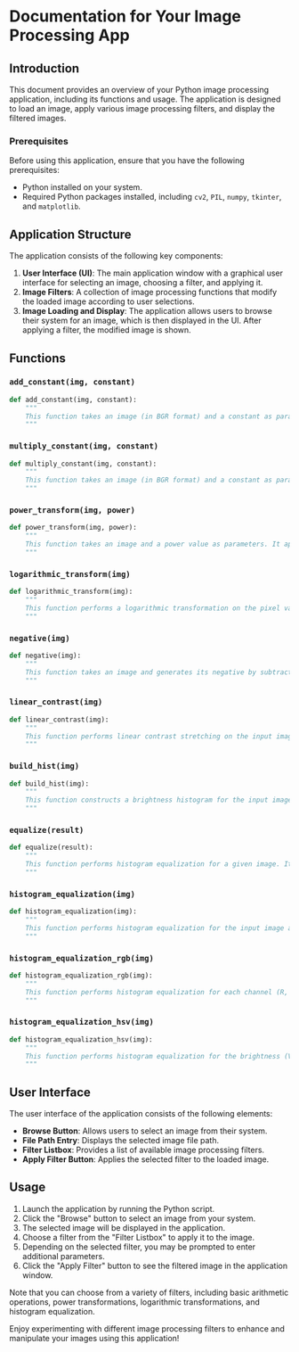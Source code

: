 # Documentation for Your Image Processing App

## Introduction
This document provides an overview of your Python image processing application, including its functions and usage. The application is designed to load an image, apply various image processing filters, and display the filtered images.

### Prerequisites
Before using this application, ensure that you have the following prerequisites:
- Python installed on your system.
- Required Python packages installed, including `cv2`, `PIL`, `numpy`, `tkinter`, and `matplotlib`.

## Application Structure

The application consists of the following key components:

1. **User Interface (UI)**: The main application window with a graphical user interface for selecting an image, choosing a filter, and applying it.
2. **Image Filters**: A collection of image processing functions that modify the loaded image according to user selections.
3. **Image Loading and Display**: The application allows users to browse their system for an image, which is then displayed in the UI. After applying a filter, the modified image is shown.

## Functions

### `add_constant(img, constant)`
```python
def add_constant(img, constant):
    """
    This function takes an image (in BGR format) and a constant as parameters. It adds the constant to each pixel in the image and returns the result. Pixel values are clipped to the range [0, 255] to ensure compatibility with 8-bit images.
    """
```

### `multiply_constant(img, constant)`
```python
def multiply_constant(img, constant):
    """
    This function takes an image (in BGR format) and a constant as parameters. It multiplies each pixel in the image by the specified constant and returns the result. Pixel values are clipped to the range [0, 255].
    """
```

### `power_transform(img, power)`
```python
def power_transform(img, power):
    """
    This function takes an image and a power value as parameters. It applies a power transformation to the pixel values by raising each value to the specified power. The result is scaled to the range [0, 255].
    """
```

### `logarithmic_transform(img)`
```python
def logarithmic_transform(img):
    """
    This function performs a logarithmic transformation on the pixel values of the input image. It is typically used to enhance contrast in dark or poorly lit images. The transformed image is scaled to the range [0, 255].
    """
```

### `negative(img)`
```python
def negative(img):
    """
    This function takes an image and generates its negative by subtracting each pixel value from 255. The result is a color-negative image.
    """
```

### `linear_contrast(img)`
```python
def linear_contrast(img):
    """
    This function performs linear contrast stretching on the input image. It scales the pixel values to cover the entire range [0, 255], improving contrast.
    """
```

### `build_hist(img)`
```python
def build_hist(img):
    """
    This function constructs a brightness histogram for the input image. It counts the number of pixels for each brightness intensity and normalizes the distribution based on the total number of pixels.
    """
```

### `equalize(result)`
```python
def equalize(result):
    """
    This function performs histogram equalization for a given image. It redistributes pixel intensities to create a uniform histogram, enhancing image contrast.
    """
```

### `histogram_equalization(img)`
```python
def histogram_equalization(img):
    """
    This function performs histogram equalization for the input image and returns the result.
    """
```

### `histogram_equalization_rgb(img)`
```python
def histogram_equalization_rgb(img):
    """
    This function performs histogram equalization for each channel (R, G, B) of the input image and returns the resulting image in RGB format.
    """
```

### `histogram_equalization_hsv(img)`
```python
def histogram_equalization_hsv(img):
    """
    This function performs histogram equalization for the brightness (V) channel in the HSV color model of the input image and returns the resulting image in RGB format.
    """
```

## User Interface

The user interface of the application consists of the following elements:

- **Browse Button**: Allows users to select an image from their system.
- **File Path Entry**: Displays the selected image file path.
- **Filter Listbox**: Provides a list of available image processing filters.
- **Apply Filter Button**: Applies the selected filter to the loaded image.

## Usage

1. Launch the application by running the Python script.
2. Click the "Browse" button to select an image from your system.
3. The selected image will be displayed in the application.
4. Choose a filter from the "Filter Listbox" to apply it to the image.
5. Depending on the selected filter, you may be prompted to enter additional parameters.
6. Click the "Apply Filter" button to see the filtered image in the application window.

Note that you can choose from a variety of filters, including basic arithmetic operations, power transformations, logarithmic transformations, and histogram equalization.

Enjoy experimenting with different image processing filters to enhance and manipulate your images using this application!
